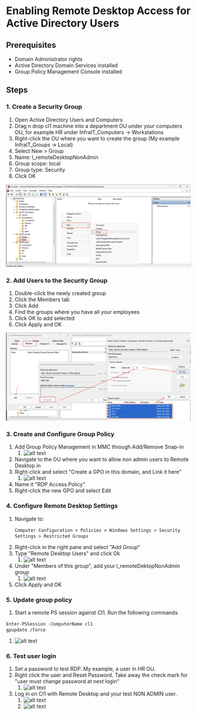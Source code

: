 # Enabling Remote Desktop Access for Active Directory Users

## Prerequisites
- Domain Administrator rights
- Active Directory Domain Services installed
- Group Policy Management Console installed

## Steps

### 1. Create a Security Group
1. Open Active Directory Users and Computers
2. Drag n drop cl1 machine into a department OU under your computers OU, for example HR under InfraIT_Computers -> Workstations
3. Right-click the OU where you want to create the group (My example InfraIT_Groups -> Local)
4. Select New > Group
5. Name: l_remoteDesktopNonAdmin
6. Group scope: local
7. Group type: Security
8. Click OK

![alt text](NewLocalGroup01.png)

### 2. Add Users to the Security Group
1. Double-click the newly created group
2. Click the Members tab
3. Click Add
4. Find the groups where you have all your employees
5. Click OK to add selected
6. Click Apply and OK

![alt text](NewLocalGroup02.png)

### 3. Create and Configure Group Policy
1. Add Group Policy Management in MMC through Add/Remove Snap-in
   1. ![alt text](gpSnapIn.png)
2. Navigate to the OU where you want to allow non admin users to Remote Desktop in
3. Right-click and select "Create a GPO in this domain, and Link it here"
   1. ![alt text](createGP.png)
4. Name it "RDP Access Policy"
5. Right-click the new GPO and select Edit

### 4. Configure Remote Desktop Settings
1. Navigate to:
   ```
   Computer Configuration > Policies > Windows Settings > Security Settings > Restricted Groups
   ```
2. Right-click in the right pane and select "Add Group"
3. Type "Remote Desktop Users" and click Ok
   1. ![alt text](remoteDesktopGroup.png)
4. Under "Members of this group", add your l_remoteDektopNonAdmin group
   1. ![alt text](MembersOfGroup.png)
5. Click Apply and OK

### 5. Update group policy
1. Start a remote PS session against Cl1. Run the following commands
```
Enter-PSSession -ComputerName cl1
gpupdate /force
```
   1. ![alt text](PSRemote.png)

### 6. Test user login
1. Set a password to test RDP. My example, a user in HR OU.
2. Right click the user and Reset Password. Take away the check mark for "user must change password at next login"
   1. ![alt text](ResetPassword.png)
3. Log in on Cl1 with Remote Desktop and your test NON ADMIN user.
   1. ![alt text](HR-Test-User.png)
   2. ![alt text](LoginHR.png)